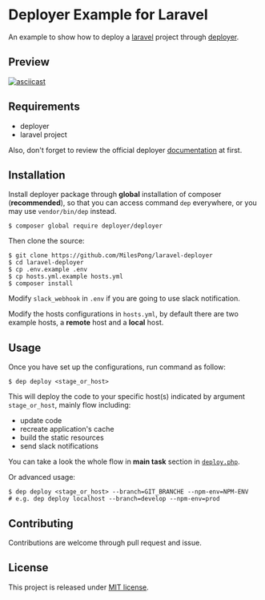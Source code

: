 # Deployer Example for Laravel

An example to show how to deploy a [laravel](https://laravel.com) project through [deployer](https://deployer.org).

## Preview

[![asciicast](https://asciinema.org/a/172938.png)](https://asciinema.org/a/172938)

## Requirements

 - deployer
 - laravel project

Also, don't forget to review the official deployer [documentation](https://deployer.org/docs) at first.

## Installation

Install deployer package through **global** installation of composer (**recommended**), so that you can access command `dep` everywhere, or you may use `vendor/bin/dep` instead.

```
$ composer global require deployer/deployer
```

Then clone the source:

```
$ git clone https://github.com/MilesPong/laravel-deployer
$ cd laravel-deployer
$ cp .env.example .env
$ cp hosts.yml.example hosts.yml
$ composer install
```

Modify `slack_webhook` in `.env` if you are going to use slack notification.

Modify the hosts configurations in `hosts.yml`, by default there are two example hosts, a **remote** host and a **local** host.

## Usage

Once you have set up the configurations, run command as follow:

```
$ dep deploy <stage_or_host>
````

This will deploy the code to your specific host(s) indicated by argument `stage_or_host`, mainly flow including:

- update code
- recreate application's cache
- build the static resources
- send slack notifications

You can take a look the whole flow in **main task** section in [`deploy.php`](deploy.php).

Or advanced usage:

```
$ dep deploy <stage_or_host> --branch=GIT_BRANCHE --npm-env=NPM-ENV
# e.g. dep deploy localhost --branch=develop --npm-env=prod
```

## Contributing

Contributions are welcome through pull request and issue.

## License

This project is released under [MIT license](https://opensource.org/licenses/MIT).
